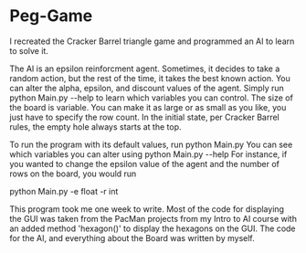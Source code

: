 # Peg-Game

I recreated the Cracker Barrel triangle game and programmed an AI to learn to solve it.

The AI is an epsilon reinforcment agent. Sometimes, it decides to take a random action, but the rest of the time, it takes the best known action.
You can alter the alpha, epsilon, and discount values of the agent. Simply run python Main.py --help to learn which variables you can control.
The size of the board is variable. You can make it as large or as small as you like, you just have to specify the row count.
In the initial state, per Cracker Barrel rules, the empty hole always starts at the top.

To run the program with its default values, run python Main.py
You can see which variables you can alter using python Main.py --help
For instance, if you wanted to change the epsilon value of the agent and the number of rows on the board, you would run

python Main.py -e float -r int


This program took me one week to write. Most of the code for displaying the GUI was taken from the PacMan projects from my Intro to AI course with an added method 'hexagon()' to display the hexagons on the GUI. The code for the AI, and everything about the Board was written by myself.
